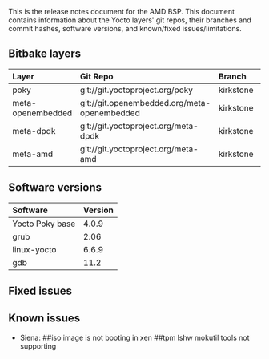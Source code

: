 This is the release notes document for the AMD BSP. This document contains
information about the Yocto layers' git repos, their branches and commit
hashes, software versions, and known/fixed issues/limitations.

## Bitbake layers
| Layer             | Git Repo                                     | Branch    | Commit Hash/Tag                          |
|:------------------|:---------------------------------------------|:----------|:-----------------------------------------|
| poky              | git://git.yoctoproject.org/poky              | kirkstone | tags/yocto-4.0.9                         |
| meta-openembedded | git://git.openembedded.org/meta-openembedded | kirkstone | 402affcc073db39f782c1ebfd718edd5f11eed4c |
| meta-dpdk         | git://git.yoctoproject.org/meta-dpdk         | kirkstone | 12cd9701455f17ff86681dba86e5c10f7b0deb7c |
| meta-amd          | git://git.yoctoproject.org/meta-amd          | kirkstone | tags/kirkstone-amd-epg-siena-202402      |

## Software versions
| Software        | Version  |
|:----------------|:---------|
| Yocto Poky base | 4.0.9    |
| grub            | 2.06     |
| linux-yocto     | 6.6.9    |
| gdb             | 11.2     |

## Fixed issues

## Known issues

* Siena:
##iso image is not booting in xen
##tpm lshw mokutil tools not supporting
